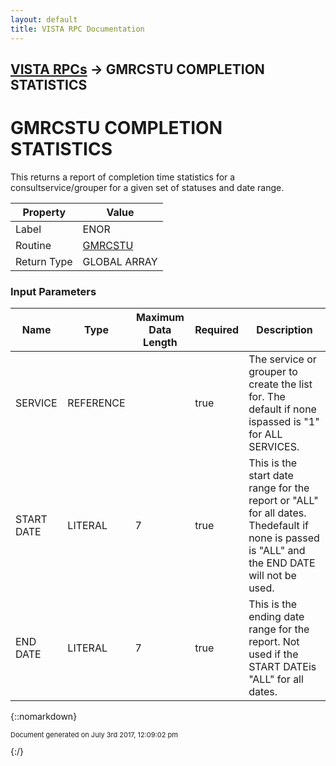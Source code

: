 ```yaml
---
layout: default
title: VISTA RPC Documentation
---
```


## [VISTA RPCs](TableOfContents) &#8594; GMRCSTU COMPLETION STATISTICS
# GMRCSTU COMPLETION STATISTICS

This returns a report of completion time statistics for a consultservice/grouper for a given set of statuses and date range.

Property | Value
--- | ---
Label | ENOR
Routine | [GMRCSTU](http://code.osehra.org/dox/Routine_GMRCSTU_source.html)
Return Type | GLOBAL ARRAY


### Input Parameters

Name | Type | Maximum Data Length | Required | Description
--- | --- | --- | --- | ---
SERVICE | REFERENCE |  | true | The service or grouper to create the list for.  The default if none ispassed is &quot;1&quot; for ALL SERVICES.
START DATE | LITERAL | 7 | true | This is the start date range for the report or &quot;ALL&quot; for all dates.  Thedefault if none is passed is &quot;ALL&quot; and the END DATE will not be used.
END DATE | LITERAL | 7 | true | This is the ending date range for the report.  Not used if the START DATEis &quot;ALL&quot; for all dates.



{::nomarkdown} <br/><p style="font-size: 11px">Document generated on July 3rd 2017, 12:09:02 pm</p>{:/}